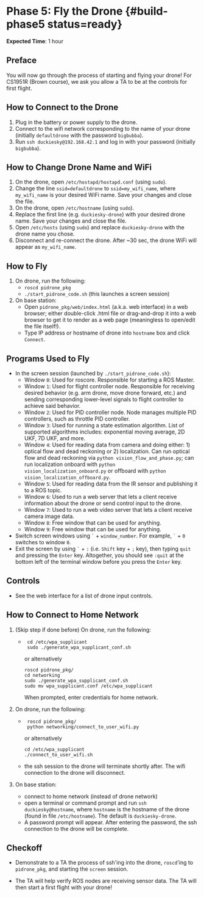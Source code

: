 # Phase 5: Fly the Drone {#build-phase5 status=ready}

**Expected Time**: 1 hour

## Preface

You will now go through the process of starting and flying your drone! For CS1951R (Brown course), we ask you allow a TA to be at the controls for first flight.

## How to Connect to the Drone

1. Plug in the battery or power supply to the drone.
2. Connect to the wifi network corresponding to the name of your drone (initially `defaultdrone` with the password `bigbubba`).
3. Run `ssh duckiesky@192.168.42.1` and log in with your password (initially `bigbubba`).

## How to Change Drone Name and WiFi

1. On the drone, open `/etc/hostapd/hostapd.conf` (using `sudo`).
2. Change the line `ssid=defaultdrone` to `ssid=my_wifi_name`, where `my_wifi_name` is your desired WiFi name. Save your changes and close the file.
3. On the drone, open `/etc/hostname` (using `sudo`).
4. Replace the first line (e.g. `duckiesky-drone`) with your desired drone name. Save your changes and close the file.
5. Open `/etc/hosts` (using `sudo`) and replace `duckiesky-drone` with the drone name you chose.
6. Disconnect and re-connect the drone. After ~30 sec, the drone WiFi will appear as `my_wifi_name`.

## How to Fly

1. On drone, run the following:
   - `roscd pidrone_pkg`
   - `./start_pidrone_code.sh` (this launches a screen session)
2. On base station:
   - Open `pidrone_pkg/web/index.html` (a.k.a. web interface) in a web browser; either double-click .html file or drag-and-drop it into a web browser to get it to render as a web page (meaningless to open/edit the file itself!).
   - Type IP address or hostname of drone into `hostname` box and click `Connect`.

## Programs Used to Fly

- In the screen session (launched by `./start_pidrone_code.sh`):
  - Window `0`: Used for roscore. Responsible for starting a ROS Master.
  - Window `1`: Used for flight controller node. Responsible for receiving desired behavior (e.g. arm drone, move drone forward, etc.) and sending corresponding lower-level signals to flight controller to achieve said behavior.
  - Window `2`: Used for PID controller node. Node manages multiple PID controllers, such as throttle PID controller.
  - Window `3`: Used for running a state estimation algorithm. List of supported algorithms includes: exponential moving average, 2D UKF, 7D UKF, and more.
  - Window `4`: Used for reading data from camera and doing either: 1) optical flow and dead reckoning or 2) localization. Can run optical flow and dead reckoning via `python vision_flow_and_phase.py`; can run localization onboard with `python vision_localization_onboard.py` or offboard with `python vision_localization_offboard.py`.
  - Window `5`: Used for reading data from the IR sensor and publishing it to a ROS topic.
  - Window `6`: Used to run a web server that lets a client receive information about the drone or send control input to the drone.
  - Window `7`: Used to run a web video server that lets a client receive camera image data.
  - Window `8`: Free window that can be used for anything.
  - Window `9`: Free window that can be used for anything.
- Switch screen windows using `` ` `` + `window_number`. For example, `` ` `` + `0` switches to window `0`.
- Exit the screen by using `` ` `` + `:` (i.e. `Shift` key + `;` key), then typing `quit` and pressing the `Enter` key. Altogether, you should see `:quit` at the bottom left of the terminal window before you press the `Enter` key.

## Controls

- See the web interface for a list of drone input controls.

## How to Connect to Home Network

1. (Skip step if done before) On drone, run the following:

   - ```
      cd /etc/wpa_supplicant
      sudo ./generate_wpa_supplicant_conf.sh
     ```

     or alternatively

     ```
     roscd pidrone_pkg/
     cd networking
     sudo ./generate_wpa_supplicant_conf.sh
     sudo mv wpa_supplicant.conf /etc/wpa_supplicant
     ```

     When prompted, enter credentials for home network.

2. On drone, run the following:

   - ```
      roscd pidrone_pkg/
      python networking/connect_to_user_wifi.py
     ```

     or alternatively

     ```
     cd /etc/wpa_supplicant
     ./connect_to_user_wifi.sh
     ```

   - the ssh session to the drone will terminate shortly after. The wifi connection to the drone will disconnect.

3. On base station:

   - connect to home network (instead of drone network)
   - open a terminal or command prompt and run `ssh duckiesky@hostname`, where `hostname` is the hostname of the drone (found in file `/etc/hostname`). The default is `duckiesky-drone`.
   - A password prompt will appear. After entering the password, the ssh connection to the drone will be complete.

## Checkoff

- Demonstrate to a TA the process of ssh'ing into the drone, `roscd`'ing to `pidrone_pkg`, and starting the `screen` session. 

- The TA will help verify ROS nodes are receiving sensor data. The TA will then start a first flight with your drone!
